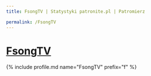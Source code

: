```yaml
---
title: FsongTV | Statystyki patronite.pl | Patromierz

permalink: /FsongTV
---
```


# [FsongTV](https://patronite.pl/FsongTV)

{% include profile.md name="FsongTV" prefix="f" %}
